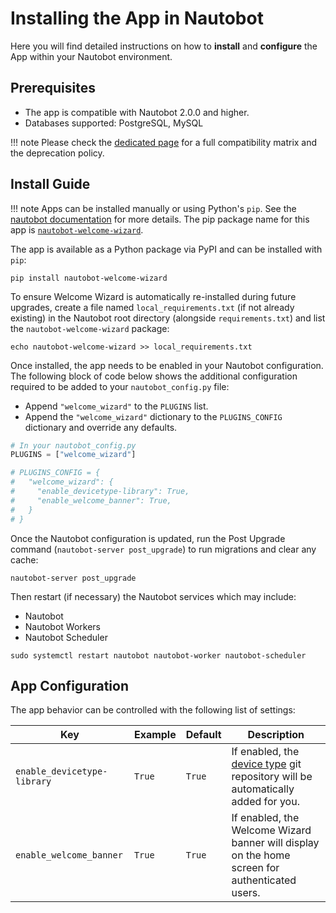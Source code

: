 # Installing the App in Nautobot

Here you will find detailed instructions on how to **install** and **configure** the App within your Nautobot environment.

## Prerequisites

- The app is compatible with Nautobot 2.0.0 and higher.
- Databases supported: PostgreSQL, MySQL

!!! note
    Please check the [dedicated page](compatibility_matrix.md) for a full compatibility matrix and the deprecation policy.

## Install Guide

!!! note
    Apps can be installed manually or using Python's `pip`. See the [nautobot documentation](https://nautobot.readthedocs.io/en/latest/plugins/#install-the-package) for more details. The pip package name for this app is [`nautobot-welcome-wizard`](https://pypi.org/project/nautobot-welcome-wizard/).

The app is available as a Python package via PyPI and can be installed with `pip`:

```shell
pip install nautobot-welcome-wizard
```

To ensure Welcome Wizard is automatically re-installed during future upgrades, create a file named `local_requirements.txt` (if not already existing) in the Nautobot root directory (alongside `requirements.txt`) and list the `nautobot-welcome-wizard` package:

```shell
echo nautobot-welcome-wizard >> local_requirements.txt
```

Once installed, the app needs to be enabled in your Nautobot configuration. The following block of code below shows the additional configuration required to be added to your `nautobot_config.py` file:

- Append `"welcome_wizard"` to the `PLUGINS` list.
- Append the `"welcome_wizard"` dictionary to the `PLUGINS_CONFIG` dictionary and override any defaults.

```python
# In your nautobot_config.py
PLUGINS = ["welcome_wizard"]

# PLUGINS_CONFIG = {
#   "welcome_wizard": {
#     "enable_devicetype-library": True,
#     "enable_welcome_banner": True,
#   }
# }
```

Once the Nautobot configuration is updated, run the Post Upgrade command (`nautobot-server post_upgrade`) to run migrations and clear any cache:

```shell
nautobot-server post_upgrade
```

Then restart (if necessary) the Nautobot services which may include:

- Nautobot
- Nautobot Workers
- Nautobot Scheduler

```shell
sudo systemctl restart nautobot nautobot-worker nautobot-scheduler
```

## App Configuration

The app behavior can be controlled with the following list of settings:

| Key     | Example | Default | Description                          |
| ------- | ------ | -------- | ------------------------------------- |
| `enable_devicetype-library` | `True` | `True` | If enabled, the [device type](https://github.com/netbox-community/devicetype-library) git repository will be automatically added for you. |
| `enable_welcome_banner` | `True` | `True` | If enabled, the Welcome Wizard banner will display on the home screen for authenticated users. |
